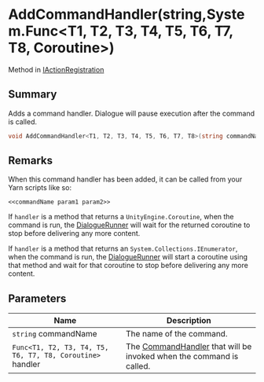 # AddCommandHandler(string,System.Func\<T1, T2, T3, T4, T5, T6, T7, T8, Coroutine>)

Method in [IActionRegistration](yarn.unity.iactionregistration.md)

## Summary

Adds a command handler. Dialogue will pause execution after the command is called.

```csharp
void AddCommandHandler<T1, T2, T3, T4, T5, T6, T7, T8>(string commandName, System.Func<T1, T2, T3, T4, T5, T6, T7, T8, Coroutine> handler);
```

## Remarks

When this command handler has been added, it can be called from your Yarn scripts like so:

```
<<commandName param1 param2>>
```

If `handler` is a method that returns a `UnityEngine.Coroutine`, when the command is run, the [DialogueRunner](yarn.unity.dialoguerunner.md) will wait for the returned coroutine to stop before delivering any more content.

If `handler` is a method that returns an `System.Collections.IEnumerator`, when the command is run, the [DialogueRunner](yarn.unity.dialoguerunner.md) will start a coroutine using that method and wait for that coroutine to stop before delivering any more content.

## Parameters

| Name                                                      | Description                                                                                   |
| --------------------------------------------------------- | --------------------------------------------------------------------------------------------- |
| `string` commandName                                      | The name of the command.                                                                      |
| `Func<T1, T2, T3, T4, T5, T6, T7, T8, Coroutine>` handler | The [CommandHandler](yarn.commandhandler.md) that will be invoked when the command is called. |
